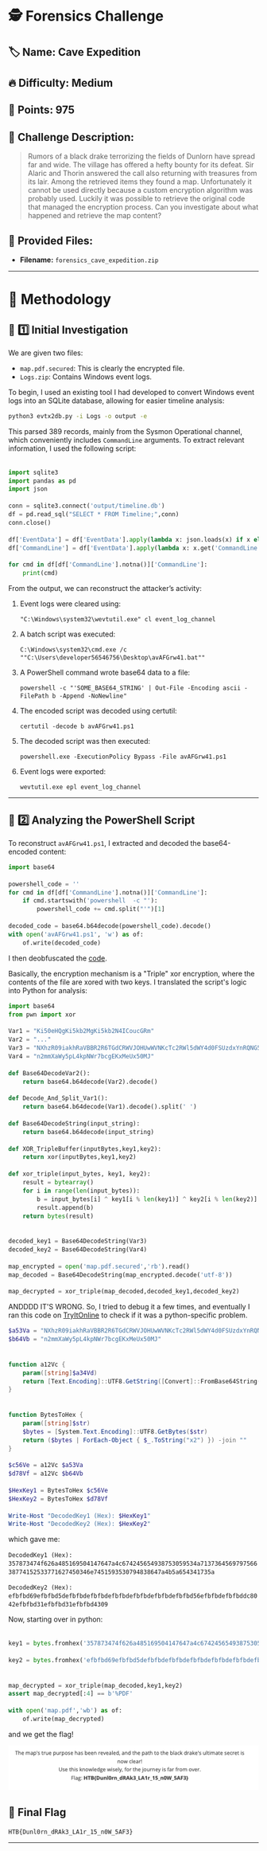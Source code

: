 # 🕵️ Forensics Challenge

## 🏷️ Name: Cave Expedition

## 🔥 Difficulty: Medium

## 🎯 Points: 975

## 📜 Challenge Description: 
> Rumors of a black drake terrorizing the fields of Dunlorn have spread far and wide. The village has offered a hefty bounty for its defeat. Sir Alaric and Thorin answered the call also returning with treasures from its lair. Among the retrieved items they found a map. Unfortunately it cannot be used directly because a custom encryption algorithm was probably used. Luckily it was possible to retrieve the original code that managed the encryption process. Can you investigate about what happened and retrieve the map content?



## 📂 Provided Files:
- **Filename:** `forensics_cave_expedition.zip`

---

# 🚀 Methodology

## 🔎 1️⃣ Initial Investigation

We are given two files:
- `map.pdf.secured`: This is clearly the encrypted file.
- `Logs.zip`: Contains Windows event logs.

To begin, I used an existing tool I had developed to convert Windows event logs into an SQLite database, allowing for easier timeline analysis:

```bash
python3 evtx2db.py -i Logs -o output -e
```

This parsed 389 records, mainly from the Sysmon Operational channel, which conveniently includes `CommandLine` arguments. To extract relevant information, I used the following script:

```python

import sqlite3
import pandas as pd
import json

conn = sqlite3.connect('output/timeline.db')
df = pd.read_sql("SELECT * FROM Timeline;",conn)
conn.close()

df['EventData'] = df['EventData'].apply(lambda x: json.loads(x) if x else x)
df['CommandLine'] = df['EventData'].apply(lambda x: x.get('CommandLine') if x else x)

for cmd in df[df['CommandLine'].notna()]['CommandLine']:
    print(cmd)

```

From the output, we can reconstruct the attacker’s activity:

1. Event logs were cleared using:
   ```
   "C:\Windows\system32\wevtutil.exe" cl event_log_channel
   ```
2. A batch script was executed:
   ```
   C:\Windows\system32\cmd.exe /c ""C:\Users\developer56546756\Desktop\avAFGrw41.bat""
   ```
3. A PowerShell command wrote base64 data to a file:
   ```
   powershell -c "'SOME_BASE64_STRING' | Out-File -Encoding ascii -FilePath b -Append -NoNewline"
   ```
4. The encoded script was decoded using certutil:
   ```
   certutil -decode b avAFGrw41.ps1
   ```
5. The decoded script was then executed:
   ```
   powershell.exe -ExecutionPolicy Bypass -File avAFGrw41.ps1
   ```
6. Event logs were exported:
   ```
   wevtutil.exe epl event_log_channel
   ```

---



## 🔢 2️⃣ Analyzing the PowerShell Script

To reconstruct `avAFGrw41.ps1`, I extracted and decoded the base64-encoded content:

```python
import base64

powershell_code = ''
for cmd in df[df['CommandLine'].notna()]['CommandLine']:
    if cmd.startswith('powershell  -c "'):
        powershell_code += cmd.split("'")[1]

decoded_code = base64.b64decode(powershell_code).decode()
with open('avAFGrw41.ps1', 'w') as of:
    of.write(decoded_code)
```

I then deobfuscated the [code](avAFGrw41_deobfuscated.ps1).

Basically, the encryption mechanism is a "Triple" xor encryption, where the contents of the file are xored with two keys. I translated the script's logic into Python for analysis:

```python
import base64
from pwn import xor

Var1 = "Ki50eHQgKi5kb2MgKi5kb2N4ICoucGRm"
Var2 = "..."
Var3 = "NXhzR09iakhRaVBBR2R6TGdCRWVJOHUwWVNKcTc2RWl5dWY4d0FSUzdxYnRQNG50UVk1MHlIOGR6S1plQ0FzWg=="
Var4 = "n2mmXaWy5pL4kpNWr7bcgEKxMeUx50MJ"

def Base64DecodeVar2():
    return base64.b64decode(Var2).decode()

def Decode_And_Split_Var1():
    return base64.b64decode(Var1).decode().split(' ')

def Base64DecodeString(input_string):
    return base64.b64decode(input_string)

def XOR_TripleBuffer(inputBytes,key1,key2):
    return xor(inputBytes,key1,key2)

def xor_triple(input_bytes, key1, key2):
    result = bytearray()
    for i in range(len(input_bytes)):
        b = input_bytes[i] ^ key1[i % len(key1)] ^ key2[i % len(key2)]
        result.append(b)
    return bytes(result)


decoded_key1 = Base64DecodeString(Var3)
decoded_key2 = Base64DecodeString(Var4)

map_encrypted = open('map.pdf.secured','rb').read()
map_decoded = Base64DecodeString(map_encrypted.decode('utf-8'))

map_decrypted = xor_triple(map_decoded,decoded_key1,decoded_key2)

```

ANDDDD IT'S WRONG. So, I tried to debug it a few times, and eventually I ran this code on [TryItOnline](https://tio.run/#powershell) to check if it was a python-specific problem. 


```powershell
$a53Va = "NXhzR09iakhRaVBBR2R6TGdCRWVJOHUwWVNKcTc2RWl5dWY4d0FSUzdxYnRQNG50UVk1MHlIOGR6S1plQ0FzWg=="
$b64Vb = "n2mmXaWy5pL4kpNWr7bcgEKxMeUx50MJ"


function a12Vc {
    param([string]$a34Vd)
    return [Text.Encoding]::UTF8.GetString([Convert]::FromBase64String($a34Vd))
}


function BytesToHex {
    param([string]$str)
    $bytes = [System.Text.Encoding]::UTF8.GetBytes($str)
    return ($bytes | ForEach-Object { $_.ToString("x2") }) -join ""
}

$c56Ve = a12Vc $a53Va
$d78Vf = a12Vc $b64Vb

$HexKey1 = BytesToHex $c56Ve
$HexKey2 = BytesToHex $d78Vf

Write-Host "DecodedKey1 (Hex): $HexKey1"
Write-Host "DecodedKey2 (Hex): $HexKey2"
```

which gave me:

`DecodedKey1 (Hex): 357873474f626a485169504147647a4c674245654938753059534a713736456979756638774152533771627450346e7451593530794838647a4b5a654341735a`

`DecodedKey2 (Hex): efbfbd69efbfbd5defbfbdefbfbdefbfbdefbfbdefbfbdefbfbd56efbfbdefbfbddc8042efbfbd31efbfbd31efbfbd4309`


Now, starting over in python:

```python

key1 = bytes.fromhex('357873474f626a485169504147647a4c674245654938753059534a713736456979756638774152533771627450346e7451593530794838647a4b5a654341735a')

key2 = bytes.fromhex('efbfbd69efbfbd5defbfbdefbfbdefbfbdefbfbdefbfbdefbfbd56efbfbdefbfbddc8042efbfbd31efbfbd31efbfbd4309')


map_decrypted = xor_triple(map_decoded,key1,key2)
assert map_decrypted[:4] == b'%PDF'

with open('map.pdf','wb') as of:
    of.write(map_decrypted)

```

and we get the flag! 

![alt text](images/02_flag.png)

## 🎯 Final Flag

```
HTB{Dunl0rn_dRAk3_LA1r_15_n0W_5AF3}
```

---